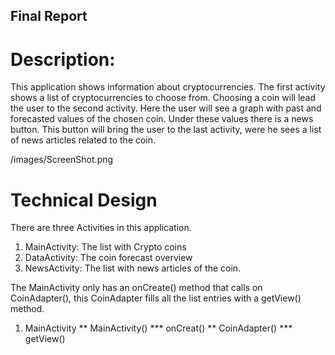 ## Final Report

# Description:

This application shows information about cryptocurrencies. The first activity
shows a list of cryptocurrencies to choose from. Choosing a coin will lead
the user to the second activity. Here the user will see a graph with past and
forecasted values of the chosen coin. Under these values there is a news button.
This button will bring the user to the last activity, were he sees a list of
news articles related to the coin.

/images/ScreenShot.png

# Technical Design

There are three Activities in this application.
1. MainActivity: The list with Crypto coins
2. DataActivity: The coin forecast overview
3. NewsActivity: The list with news articles of the coin.

The MainActivity only has an onCreate() method that calls on CoinAdapter(),
this CoinAdapter fills all the list entries with a getView() method.

1. MainActivity
** MainActivity()
*** onCreat()
** CoinAdapter()
*** getView()
